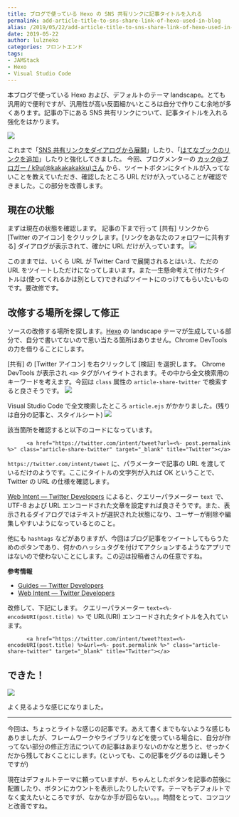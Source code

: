 ```yaml
---
title: ブログで使っている Hexo の SNS 共有リンクに記事タイトルを入れる
permalink: add-article-title-to-sns-share-link-of-hexo-used-in-blog
alias: /2019/05/22/add-article-title-to-sns-share-link-of-hexo-used-in-blog/index.html
date: 2019-05-22
author: lulzneko
categories: フロントエンド
tags:
- JAMStack
- Hexo
- Visual Studio Code
---
```


本ブログで使っている Hexo および、デフォルトのテーマ landscape。とても汎用的で便利ですが、汎用性が高い反面細かいところは自分で作りこむ余地が多くあります。記事の下にある SNS 共有リンクについて、記事タイトルを入れる強化をはかります。

![](/articles/assets/lulzneko/serverless/hexo/hexo.png)

これまで「[SNS 共有リンクをダイアログから展開](https://riotz.works/articles/2019/04/11/improve-sns-shared-links-usability-of-hexo-used-in-blog/)」したり、「[はてなブックのリンクを追加](https://riotz.works/articles/2019/04/10/add-hatena-bookmark-to-sns-share-link-of-hexo-used-in-blog/)」したりと強化してきました。
今回、ブログメンターの [カック@ブロガー / k9u(@kakakakakku)さん](https://twitter.com/kakakakakku) から、ツイートボタンにタイトルが入ってないことを教えていただき、確認したところ URL だけが入っていることが確認できました。この部分を改善します。


## 現在の状態
まずは現在の状態を確認します。
記事の下まで行って [共有] リンクから [Twitter のアイコン] をクリックします。[リンクをあなたのフォロワーに共有する] ダイアログが表示されて、確かに URL だけが入っています。
![](/articles/assets/lulzneko/serverless/hexo/04-01.png)

このままでは、いくら URL が Twitter Card で展開されるとはいえ、ただの URL をツイートしただけになってしまいます。また一生懸命考えて付けたタイトルは(使ってくれるかは別として)できればツイートにのっけてもらいたいものです。要改修です。


## 改修する場所を探して修正
ソースの改修する場所を探します。[Hexo](https://hexo.io/) の landscape テーマが生成している部分で、自分で書いてないので思い当たる箇所はありません。Chrome DevTools の力を借りることにします。

[共有] の [Twitter アイコン] を右クリックして [検証] を選択します。
Chrome DevTools が表示され `<a>` タグがハイライトされます。その中から全文検索用のキーワードを考えます。今回は `class` 属性の `article-share-twitter` で検索すると良さそうです。
![](/articles/assets/lulzneko/serverless/hexo/04-02.png)

Visual Studio Code で全文検索したところ `article.ejs` がかかりました。(残りは自分の記事と、スタイルシート)
![](/articles/assets/lulzneko/serverless/hexo/04-03.png)

該当箇所を確認すると以下のコードになっています。
```
      <a href="https://twitter.com/intent/tweet?url=<%- post.permalink %>" class="article-share-twitter" target="_blank" title="Twitter"></a>
```

`https://twitter.com/intent/tweet` に、パラメーターで記事の URL を渡しているだけのようです。ここにタイトルの文字列が入れば OK ということで、Twitter の URL の仕様を確認します。

[Web Intent — Twitter Developers](https://developer.twitter.com/en/docs/twitter-for-websites/tweet-button/guides/web-intent.html) によると、クエリーパラメーター `text` で、UTF-8 および URL エンコードされた文章を設定すれば良さそうです。また、表示されるダイアログではテキストが選択された状態になり、ユーザーが削除や編集しやすいようになっているとのこと。

他にも `hashtags` などがありますが、今回はブログ記事をツイートしてもらうためのボタンであり、何かのハッシュタグを付けてアクションするようなアプリではないので使わないことにします。この辺は投稿者さんの任意ですね。

**参考情報**
- [Guides — Twitter Developers](https://developer.twitter.com/en/docs/twitter-for-websites/tweet-button/overview)
- [Web Intent — Twitter Developers](https://developer.twitter.com/en/docs/twitter-for-websites/tweet-button/guides/web-intent.html)

改修して、下記にします。
クエリーパラメーター `text=<%- encodeURI(post.title) %>` で URL(URI) エンコードされたタイトルを入れています。
```
      <a href="https://twitter.com/intent/tweet?text=<%- encodeURI(post.title) %>&url=<%- post.permalink %>" class="article-share-twitter" target="_blank" title="Twitter"></a>
```


## できた！
![](/articles/assets/lulzneko/serverless/hexo/04-04.png)

よく見るような感じになりました。



----

今回は、ちょっとライトな感じの記事です。あえて書くまでもないような感じもありましたが、フレームワークやライブラリなどを使っている場合に、自分が作ってない部分の修正方法についての記事はあまりないのかなと思うと、せっかくだから残しておくことにします。(といっても、この記事をググるのは難しそうですが)

現在はデフォルトテーマに頼っていますが、ちゃんとしたボタンを記事の前後に配置したり、ボタンにカウントを表示したりしたいです。テーマもデフォルトでなく変えたいところですが、なかなか手が回らない。。。時間をとって、コツコツと改善ですね。
